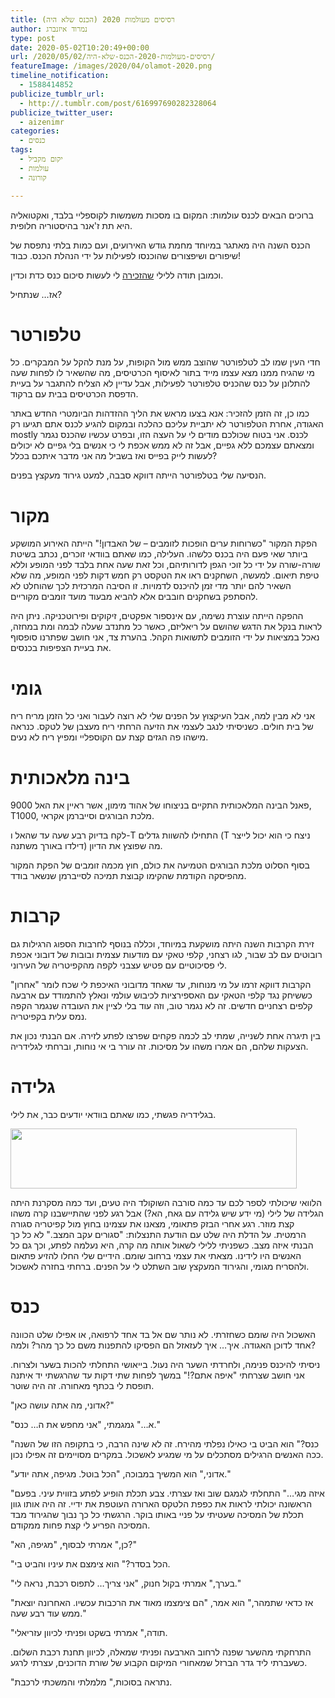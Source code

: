 ```yaml
---
title: רסיסים מעולמות 2020 (הכנס שלא היה)
author: נמרוד איזנברג
type: post
date: 2020-05-02T10:20:49+00:00
url: /2020/05/02/רסיסים-מעולמות-2020-הכנס-שלא-היה/
featureImage: /images/2020/04/olamot-2020.png
timeline_notification:
  - 1588414852
publicize_tumblr_url:
  - http://.tumblr.com/post/616997690282328064
publicize_twitter_user:
  - aizenimr
categories:
  - כנסים
tags:
  - יקום מקביל
  - עולמות
  - קורונה

---
```

ברוכים הבאים לכנס עולמות: המקום בו מסכות משמשות לקוספליי בלבד, ואקטואליה היא תת ז'אנר בהיסטוריה חלופית.

הכנס השנה היה מאתגר במיוחד מחמת גודש האירועים, ועם כמות בלתי נתפסת של שיפורים ושיפצורים שהוכנסו לפעילות על ידי הנהלת הכנס. כבוד!

וכמובן תודה ללילי [שהזכירה][1] לי לעשות סיכום כנס כדת וכדין.

אז&#8230; שנתחיל?

# טלפורטר

חדי העין שמו לב לטלפורטר שהוצב ממש מול הקופות, על מנת להקל על המבקרים. כל מי שהגיח ממנו מצא עצמו מייד בתור לאיסוף הכרטיסים, מה שהשאיר לו לפחות שעה להתלונן על כנס שהכניס טלפורטר לפעילות, אבל עדיין לא הצליח להתגבר על בעיית הדפסת הכרטיסים בבית עם ברקוד.

כמו כן, זה הזמן להזכיר: אנא בצעו מראש את הליך ההזדהות הביומטרי החדש באתר האגודה, אחרת הטלפורטר לא יתביית עליכם כהלכה ובמקום להגיע לכנס אתם תגיעו רק mostly לכנס. אני בטוח שכולכם מודים לי על העצה הזו, ובפרט עכשיו שהכנס נגמר ומצאתם עצמכם ללא גפיים, אבל זה לא ממש אכפת לי כי אנשים בלי גפיים לא יכולים לעשות לייק בפייס ואז בשביל מה אני מדבר איתכם בכלל?

הנסיעה שלי בטלפורטר הייתה דווקא סבבה, למעט גירוד מעקצץ בפנים.

# מקור

הפקת המקור "כשרוחות ערים הופכות לזומבים &#8211; של האבדון!" הייתה האירוע המושקע ביותר שאי פעם היה בכנס כלשהו. העלילה, כמו שאתם בוודאי זוכרים, נכתב בשיטת שורה-שורה על ידי כל זוכי הגפן לדורותיהם, וכל זאת שעה אחת בלבד לפני המופע וללא טיפת תיאום. למעשה, השחקנים ראו את הטקסט רק חמש דקות לפני המופע, מה שלא השאיר להם יותר מדי זמן להיכנס לדמויות. זו הסיבה המרכזית לכך שהוחלט לא להסתפק בשחקנים חובבים אלא להביא מבעוד מועד זומבים מקוריים.

ההפקה הייתה עוצרת נשימה, עם אינספור אפקטים, זיקוקים ופירוטכניקה. ניתן היה לראות בנקל את הדגש שהושם על ריאליזם, כאשר כל מתנדב שעלה לבמה ומת במחזה, נאכל במציאות על ידי הזומבים לתשואות הקהל. בהערת צד, אני חושב שפתרנו סופסוף את בעיית הצפיפות בכנסים.

# גומי

אני לא מבין למה, אבל העיקצוץ על הפנים שלי לא רוצה לעבור ואני כל הזמן מריח ריח של בית חולים. כשניסיתי לנגב לעצמי את הזיעה הרחתי ריח מעצבן של לטקס. כנראה מישהו פה הגזים קצת עם הקוספליי ומפיץ ריח לא נעים.

# בינה מלאכותית

פאנל הבינה המלאכותית התקיים בניצוחו של אהוד מימון, אשר ראיין את האל 9000, T1000, מלכת הבורגים וסייברמן אקראי.

לקח בדיוק רבע שעה עד שהאל ו-T התחילו להשוות גדלים (T ניצח כי הוא יכול לייצר דילדו באורך משתנה) מה שפוצץ את הדיון.

בסוף הסלוט מלכת הבורגים הטמיעה את כולם, חוץ מכמה זומבים של הפקת המקור מהפיסקה הקודמת שהקימו קבוצת תמיכה לסייברמן שנשאר בודד.

# קרבות

זירת הקרבות השנה היתה מושקעת במיוחד, וכללה בנוסף לחרבות הספוג הרגילות גם רובוטים עם לב שבור, לגו רצחני, קלפי טאקי עם מודעות עצמית ובובות של דובוני אכפת לי פסיכוטיים עם פטיש עצבני לקפה מהקפיטריה של העירוני.

הקרבות דווקא זרמו על מי מנוחות, עד שאחד מדובוני האיכפת לי שכח לומר "אחרון" כששיחק נגד קלפי הטאקי עם האספירציות לכיבוש עולמי ונאלץ להתמודד עם ארבעה קלפים רצחניים חדשים. זה לא נגמר טוב, וזה עוד בלי לציין את העובדה שנגמר הקפה נמס עלית בקפיטריה.

בין תיגרה אחת לשנייה, שמתי לב לכמה פקחים שפרצו לפתע לזירה. אם הבנתי נכון את הצעקות שלהם, הם אמרו משהו על מסיכות. זה עורר בי אי נוחות, וברחתי לגלידריה.

# גלידה

בגלידריה פגשתי, כמו שאתם בוודאי יודעים כבר, את לילי.

[<img decoding="async" loading="lazy" class="alignnone wp-image-3020 size-full" src="/images/2020/05/lily-ice-cream.png" alt="" width="458" height="96" srcset="/images/2020/05/lily-ice-cream.png 458w, /images/2020/05/lily-ice-cream-200x42.png 200w" sizes="(max-width: 458px) 100vw, 458px" />][2]

הלוואי שיכולתי לספר לכם עד כמה סורבה השוקולד היה טעים, ועד כמה מסקרנת היתה הגלידה של לילי (מי ידע שיש גלידה עם גאח, הא?) אבל רגע לפני שהתיישבנו קרה משהו קצת מוזר. רגע אחרי הבזק פתאומי, מצאנו את עצמינו בחוץ מול קפיטריה סגורה הרמטית. על הדלת היה שלט עם הודעת התנצלות: "סגורים עקב המצב." לא כל כך הבנתי איזה מצב. כשפניתי ללילי לשאול אותה מה קרה, היא נעלמה לפתע, וכך גם כל האנשים היו לידינו. מצאתי את עצמי ברחוב שומם. הידיים שלי החלו להזיע פתאום ולהסריח מגומי, והגירוד המעקצץ שוב השתלט לי על הפנים. ברחתי בחזרה לאשכול.

# כנס

האשכול היה שומם כשחזרתי. לא נותר שם אל בד אחד לרפואה, או אפילו שלט הכוונה אחד לדוכן האגודה. איך&#8230; איך לעזאזל הם הפסיקו להתפנות משם כל כך מהר? ולמה?

ניסיתי להיכנס פנימה, ולחרדתי השער היה נעול. בייאושי התחלתי להכות בשער ולצרוח. אני חושב שצרחתי "איפה אתם?!" במשך לפחות שתי דקות עד שהרגשתי יד איתנה תופסת לי בכתף מאחורה. זה היה שוטר.

"אדוני, מה אתה עושה כאן?"

"א&#8230;" גמגמתי, "אני מחפש את ה&#8230; כנס."

"כנס?" הוא הביט בי כאילו נפלתי מהירח. זה לא שינה הרבה, כי בתקופה הזו של השנה ככה האנשים הרגילים מסתכלים על מי שמגיע לאשכול. במקרים מסויימים זה אפילו נכון.

"אדוני," הוא המשיך במבוכה, "הכל בוטל. מגיפה, אתה יודע."

"איזה מגי&#8230;" התחלתי לגמגם שוב ואז עצרתי. צבע תכלת הופיע לפתע בזווית עיני. בפעם הראשונה יכולתי לראות את כפפת הלטקס הארורה העוטפת את ידיי. זה היה אותו גוון תכלת של המסיכה שעטיתי על פניי באותו בוקר. הרגשתי כל כך נבוך שהגירוד מבד המסיכה הפריע לי קצת פחות ממקודם.

"כן," אמרתי לבסוף, "מגיפה, הא?"

"הכל בסדר?" הוא צימצם את עיניו והביט בי.

"בערך," אמרתי בקול חנוק, "אני צריך&#8230; לתפוס רכבת, נראה לי."

"אז כדאי שתמהר," הוא אמר, "הם צימצמו מאוד את הרכבות עכשיו. האחרונה יוצאת ממש עוד רבע שעה."

"תודה," אמרתי בשקט ופניתי לכיוון עזריאלי.

התרחקתי מהשער שפנה לרחוב הארבעה ופניתי שמאלה, לכיוון תחנת רכבת השלום. כשעברתי ליד גדר הברזל שמאחורי המיקום הקבוע של שורת הדוכנים, עצרתי לרגע.

"נתראה בסוכות," מלמלתי והמשכתי לרכבת.

 [1]: https://www.facebook.com/L.MuchR/posts/2547026792180857
 [2]: /images/2020/05/lily-ice-cream.png